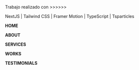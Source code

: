 Trabajo realizado con  >>>>>>
>>>>>
>>>
>>
>

NextJS | Tailwind CSS | Framer Motion | TypeScript | Tsparticles

**HOME**

**ABOUT**

**SERVICES**

**WORKS**

**TESTIMONIALS**
